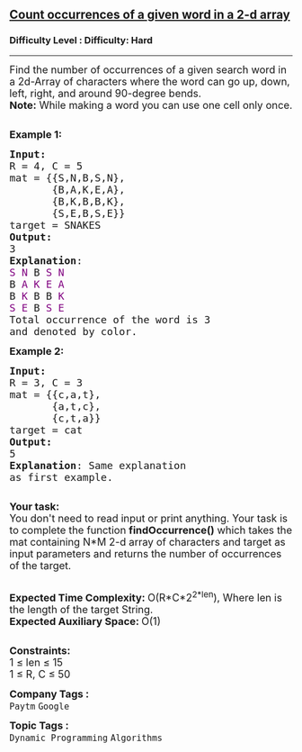 <h2><a href="https://www.geeksforgeeks.org/problems/count-occurences-of-a-given-word-in-a-2-d-array/1">Count occurrences of a given word in a 2-d array</a></h2><h3>Difficulty Level : Difficulty: Hard</h3><hr><div class="problems_problem_content__Xm_eO"><p><span style="font-size:18px">Find the number of occurrences of a given search word in a 2d-Array of characters where the word can go up, down, left, right, and around 90-degree bends.<br>
<strong>Note:</strong>&nbsp;While making a word you can use one cell only once.</span></p>

<p><br>
<span style="font-size:18px"><strong>Example 1:</strong></span></p>

<pre><span style="font-size:18px"><strong>Input: 
</strong>R = 4, C = 5
mat = {{S,N,B,S,N},
       {B,A,K,E,A},
&nbsp;      {B,K,B,B,K},
       {S,E,B,S,E}}
target = SNAKES
<strong>Output:</strong>
3
<strong>Explanation</strong>: 
<span style="color:#800080">S</span> <span style="color:#800080">N</span> B <span style="color:#800080">S N</span>
B <span style="color:#800080">A K E</span> <span style="color:#800080">A</span>
B <span style="color:#800080">K</span> B B <span style="color:#800080">K</span>
<span style="color:#800080">S E</span> B <span style="color:#800080">S E</span>
Total occurrence of the word is 3
and denoted by color.</span>
</pre>

<p><span style="font-size:18px"><strong>Example 2:</strong></span></p>

<pre><span style="font-size:18px"><strong>Input:</strong>
R = 3, C = 3 
mat = {{c,a,t},
&nbsp;      {a,t,c},
&nbsp;      {c,t,a}}
target = cat
<strong>Output:</strong>
5
<strong>Explanation</strong>: Same explanation
as first example.</span>
</pre>

<p><br>
<span style="font-size:18px"><strong>Your task:</strong><br>
You don't need to read input or print anything. Your task is to complete the function&nbsp;<strong>findOccurrence()</strong>&nbsp;which takes the mat&nbsp;containing N*M 2-d array of characters&nbsp;and target as input parameters and returns the number of occurrences of the target.</span></p>

<p><br>
<span style="font-size:18px"><strong>Expected Time Complexity: </strong>O(R*C*2<sup>2*len</sup>), Where len is the length of the target String.<br>
<strong>Expected Auxiliary Space:&nbsp;</strong>O(1)</span></p>

<p><br>
<span style="font-size:18px"><strong>Constraints:</strong><br>
1 ≤ len&nbsp;≤ 15<br>
1 ≤ R, C&nbsp;≤ 50</span></p>
</div><p><span style=font-size:18px><strong>Company Tags : </strong><br><code>Paytm</code>&nbsp;<code>Google</code>&nbsp;<br><p><span style=font-size:18px><strong>Topic Tags : </strong><br><code>Dynamic Programming</code>&nbsp;<code>Algorithms</code>&nbsp;